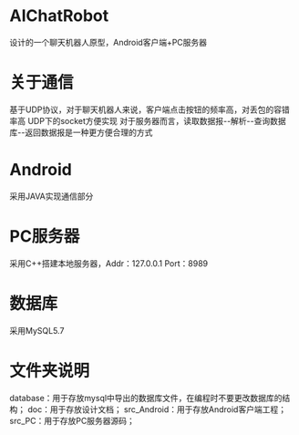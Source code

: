 # AIChatRobot
设计的一个聊天机器人原型，Android客户端+PC服务器

# 关于通信
基于UDP协议，对于聊天机器人来说，客户端点击按钮的频率高，对丢包的容错率高
UDP下的socket方便实现
对于服务器而言，读取数据报--解析--查询数据库--返回数据报是一种更方便合理的方式

# Android
采用JAVA实现通信部分

# PC服务器
采用C++搭建本地服务器，Addr：127.0.0.1 Port：8989

# 数据库
采用MySQL5.7

# 文件夹说明
database：用于存放mysql中导出的数据库文件，在编程时不要更改数据库的结构；
doc：用于存放设计文档；
src_Android：用于存放Android客户端工程；
src_PC：用于存放PC服务器源码；
